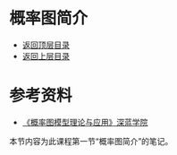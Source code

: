 # 概率图简介

- [返回顶层目录](../../SUMMARY.md)
- [返回上层目录](probability-graphical-model.md)












# 参考资料

* [《概率图模型理论与应用》深蓝学院](http://www.shenlanxueyuan.com/course/106/task/1728/show)

本节内容为此课程第一节“概率图简介”的笔记。

